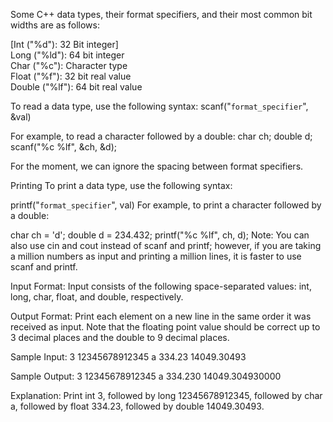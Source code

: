 Some C++ data types, their format specifiers, and their most common bit widths are as follows:

[Int ("%d"): 32 Bit integer]<br>
Long ("%ld"): 64 bit integer<br>
Char ("%c"): Character type<br>
Float ("%f"): 32 bit real value<br>
Double ("%lf"): 64 bit real value<br>

To read a data type, use the following syntax:
scanf("`format_specifier`", &val)

For example, to read a character followed by a double:
char ch;
double d;
scanf("%c %lf", &ch, &d);

For the moment, we can ignore the spacing between format specifiers.

Printing 
To print a data type, use the following syntax:

printf("`format_specifier`", val)
For example, to print a character followed by a double:

char ch = 'd';
double d = 234.432;
printf("%c %lf", ch, d);
Note: You can also use cin and cout instead of scanf and printf; however, if you are taking a million numbers as input and printing a million lines, it is faster to use scanf and printf.

Input Format:
Input consists of the following space-separated values: int, long, char, float, and double, respectively.

Output Format:
Print each element on a new line in the same order it was received as input. Note that the floating point value should be correct up to 3 decimal places and the double to 9 decimal places.

Sample Input:
3 12345678912345 a 334.23 14049.30493

Sample Output:
3
12345678912345
a
334.230
14049.304930000

Explanation:
Print int 3, 
followed by long 12345678912345, 
followed by char a, 
followed by float 334.23, 
followed by double 14049.30493.
